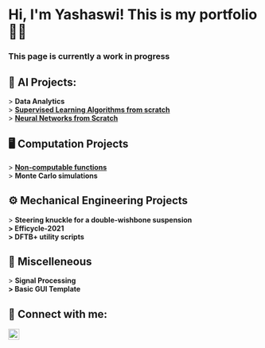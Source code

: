 <h1>Hi, I'm Yashaswi! This is my portfolio👨‍💻 <br/>
<h3> This page is currently a work in progress<h3/>
<h2>🤖 AI Projects:</h2>
  > <b>Data Analytics</b><br/>
  > <b><a href = "https://github.com/y-sood/supervisedmachinelearning">Supervised Learning Algorithms from scratch</a></b><br/>
  > <b><a href = "https://github.com/y-sood/neuralnetwork">Neural Networks from Scratch</a></b><br/>
<h2>🖥️ Computation Projects</h2>
  > <b><a href = "https://github.com/y-sood/ncfunctions">Non-computable functions</a></b><br/>
  > <b>Monte Carlo simulations</b>
<h2>⚙️ Mechanical Engineering Projects</h2>
  > <b>Steering knuckle for a double-wishbone suspension <br/>
  >    Efficycle-2021 <br/>
  >  DFTB+ utility scripts </b><br/>
<h2>🔀 Miscelleneous</h2>
  > <b> Signal Processing<br/>
  > Basic GUI Template</b><br/>
<h2> 🤳 Connect with me:</h2>

[<img align="left" alt="JoshMadakor | LinkedIn" width="22px" src="https://cdn.jsdelivr.net/npm/simple-icons@v3/icons/linkedin.svg" />][linkedin]


[linkedin]: https://linkedin.com/in/yashaswi-sood
